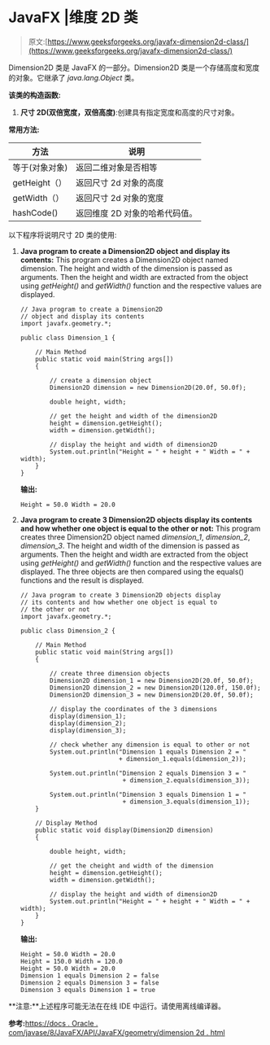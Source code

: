 # JavaFX |维度 2D 类

> 原文:[https://www.geeksforgeeks.org/javafx-dimension2d-class/](https://www.geeksforgeeks.org/javafx-dimension2d-class/)

Dimension2D 类是 JavaFX 的一部分。Dimension2D 类是一个存储高度和宽度的对象。它继承了 *java.lang.Object* 类。

**该类的构造函数:**

1.  **尺寸 2D(双倍宽度，双倍高度)**:创建具有指定宽度和高度的尺寸对象。

**常用方法:**

| 方法 | 说明 |
| --- | --- |
| 等于(对象对象) | 返回二维对象是否相等 |
| getHeight（） | 返回尺寸 2d 对象的高度 |
| getWidth（） | 返回尺寸 2d 对象的宽度 |
| hashCode() | 返回维度 2D 对象的哈希代码值。 |

以下程序将说明尺寸 2D 类的使用:

1.  **Java program to create a Dimension2D object and display its contents:** This program creates a Dimension2D object named dimension. The height and width of the dimension is passed as arguments. Then the height and width are extracted from the object using *getHeight()* and *getWidth()* function and the respective values are displayed.

    ```
    // Java program to create a Dimension2D 
    // object and display its contents
    import javafx.geometry.*;

    public class Dimension_1 {

        // Main Method
        public static void main(String args[])
        {

            // create a dimension object
            Dimension2D dimension = new Dimension2D(20.0f, 50.0f);

            double height, width;

            // get the height and width of the dimension2D
            height = dimension.getHeight();
            width = dimension.getWidth();

            // display the height and width of dimension2D
            System.out.println("Height = " + height + " Width = " + width);
        }
    }
    ```

    **输出:**

    ```
    Height = 50.0 Width = 20.0

    ```

2.  **Java program to create 3 Dimension2D objects display its contents and how whether one object is equal to the other or not:** This program creates three Dimension2D object named *dimension_1*, *dimension_2*, *dimension_3*. The height and width of the dimension is passed as arguments. Then the height and width are extracted from the object using *getHeight()* and *getWidth()* function and the respective values are displayed. The three objects are then compared using the equals() functions and the result is displayed.

    ```
    // Java program to create 3 Dimension2D objects display
    // its contents and how whether one object is equal to 
    // the other or not
    import javafx.geometry.*;

    public class Dimension_2 {

        // Main Method
        public static void main(String args[])
        {

            // create three dimension objects
            Dimension2D dimension_1 = new Dimension2D(20.0f, 50.0f);
            Dimension2D dimension_2 = new Dimension2D(120.0f, 150.0f);
            Dimension2D dimension_3 = new Dimension2D(20.0f, 50.0f);

            // display the coordinates of the 3 dimensions
            display(dimension_1);
            display(dimension_2);
            display(dimension_3);

            // check whether any dimension is equal to other or not
            System.out.println("Dimension 1 equals Dimension 2 = " 
                               + dimension_1.equals(dimension_2));

            System.out.println("Dimension 2 equals Dimension 3 = " 
                                + dimension_2.equals(dimension_3));

            System.out.println("Dimension 3 equals Dimension 1 = " 
                                + dimension_3.equals(dimension_1));
        }

        // Display Method
        public static void display(Dimension2D dimension)
        {

            double height, width;

            // get the cheight and width of the dimension
            height = dimension.getHeight();
            width = dimension.getWidth();

            // display the height and width of dimension2D
            System.out.println("Height = " + height + " Width = " + width);
        }
    }
    ```

    **输出:**

    ```
    Height = 50.0 Width = 20.0
    Height = 150.0 Width = 120.0
    Height = 50.0 Width = 20.0
    Dimension 1 equals Dimension 2 = false
    Dimension 2 equals Dimension 3 = false
    Dimension 3 equals Dimension 1 = true

    ```

**注意:**上述程序可能无法在在线 IDE 中运行。请使用离线编译器。

**参考:**[https://docs . Oracle . com/javase/8/JavaFX/API/JavaFX/geometry/dimension 2d . html](https://docs.oracle.com/javase/8/javafx/api/javafx/geometry/Dimension2D.html)
